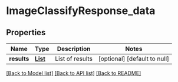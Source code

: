 # ImageClassifyResponse_data
## Properties

Name | Type | Description | Notes
------------ | ------------- | ------------- | -------------
**results** | [**List**](ImageClassifyItem.md) | List of results | [optional] [default to null]

[[Back to Model list]](../README.md#documentation-for-models) [[Back to API list]](../README.md#documentation-for-api-endpoints) [[Back to README]](../README.md)

